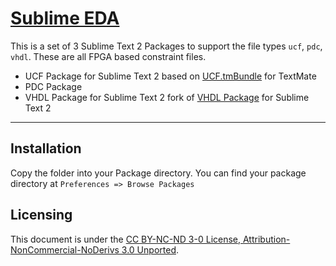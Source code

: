 [Sublime EDA](http://zawiki.zapto.org/doku.php/tschinz:sublimetext#eda)
================================

This is a set of 3 Sublime Text 2 Packages to support the file types `ucf`, `pdc`, `vhdl`. These are all FPGA based constraint files.
- UCF Package for Sublime Text 2 based on [UCF.tmBundle](https://bitbucket.org/Clams/sublimesystemverilog/src/140f678dab41?at=default) for TextMate
- PDC Package
- VHDL Package for Sublime Text 2 fork of [VHDL Package](https://github.com/yangsu/sublime-vhdl) for Sublime Text 2

---

Installation
---

Copy the folder into your Package directory. You can find your package directory at `Preferences => Browse Packages`

Licensing
---
This document is under the [CC BY-NC-ND 3-0 License, Attribution-NonCommercial-NoDerivs 3.0 Unported](http://creativecommons.org/licenses/by-nc-nd/3.0/).
